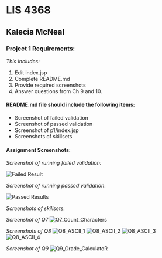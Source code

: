 # LIS 4368

## Kalecia McNeal

### Project 1 Requirements:

*This includes:*

1. Edit index.jsp
2. Complete README.md
3. Provide required screenshots 
4. Answer questions from Ch 9 and 10. 

#### README.md file should include the following items:

* Screenshot of failed validation 
* Screenshot of passed validation 
* Screenshot of p1/index.jsp
* Screenshots of skillsets 

#### Assignment Screenshots:

*Screenshot of running failed validation:*

![Failed Result](img/p1_failed.png)

*Screenshot of running passed validation*: 

![Passed Results](img/p1_passed.png)

*Screenshots of skillsets*:

*Screenshot of Q7*
![Q7_Count_Characters](img/Q7.png)

*Screenshots of Q8*
![Q8_ASCII_1](img/Q8_1.png)
![Q8_ASCII_2](img/Q8_2.png)
![Q8_ASCII_3](img/Q8_3.png)
![Q8_ASCII_4](img/Q8_4.png)

*Screenshot of Q9*
![Q9_Grade_CalculatoR](img/Q9.png)
